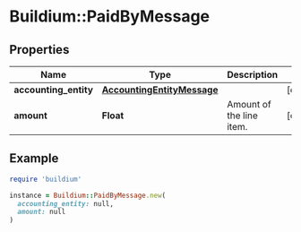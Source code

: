 # Buildium::PaidByMessage

## Properties

| Name | Type | Description | Notes |
| ---- | ---- | ----------- | ----- |
| **accounting_entity** | [**AccountingEntityMessage**](AccountingEntityMessage.md) |  | [optional] |
| **amount** | **Float** | Amount of the line item. | [optional] |

## Example

```ruby
require 'buildium'

instance = Buildium::PaidByMessage.new(
  accounting_entity: null,
  amount: null
)
```


